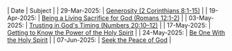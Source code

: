 
| Date | Subject |
| 29-Mar-2025: | [Generosity (2 Corinthians 8:1-15)](lesson-29-Mar-2025.md) |
| 19-Apr-2025: | [Being a Living Sacrifice for God (Romans 12:1-2)](lesson-19-Apr-2025.md) |
| 03-May-2025: | [Trusting in God's Timing (Numbers 20:10–12)](lesson-03-May-2025.md) |
| 17-May-2025: | [Getting to Know the Power of the Holy Spirit](lesson-17-May-2025.md) |
| 24-May-2025: | [Be One With the Holy Spirit](lesson-24-May-2025.md) |
| 07-Jun-2025: | [Seek the Peace of God](lesson-07-Jun-2025.md) |
